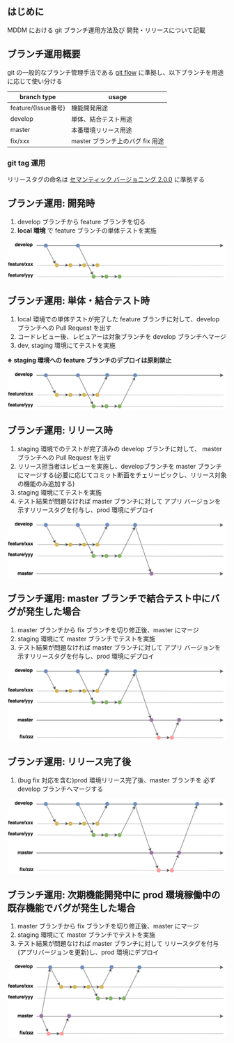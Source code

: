 ## はじめに

MDDM における git ブランチ運用方法及び 開発・リリースについて記載

## ブランチ運用概要

git の一般的なブランチ管理手法である [git flow](https://nvie.com/posts/a-successful-git-branching-model/) に準拠し、以下ブランチを用途に応じて使い分ける

| branch type                    | usage                            |
| ------------------------------ | -------------------------------- |
| feature/{Issue番号}            | 機能開発用途　                   |
| develop                        | 単体、結合テスト用途             |
| master                         | 本番環境リリース用途             |
| fix/xxx                        | master ブランチ上のバグ fix 用途 |

### git tag 運用
リリースタグの命名は [セマンティック バージョニング 2.0.0](https://semver.org/lang/ja/) に準拠する

## ブランチ運用: 開発時

1. develop ブランチから feature ブランチを切る
2. **local 環境** で feature ブランチの単体テストを実施

![develop](branch_develop.png "develop")

## ブランチ運用: 単体・結合テスト時

1. local 環境での単体テストが完了した feature ブランチに対して、develop ブランチへの Pull Request を出す
2. コードレビュー後、レビュアーは対象ブランチを develop ブランチへマージ
3. dev, staging 環境にてテストを実施

**※ staging 環境への feature ブランチのデプロイは原則禁止**

![test](branch_test.png "test")

## ブランチ運用: リリース時

1. staging 環境でのテストが完了済みの develop ブランチに対して、 master ブランチへの Pull Request を出す
2. リリース担当者はレビューを実施し、developブランチを master ブランチにマージする(必要に応じてコミット断面をチェリーピックし、リリース対象の機能のみ追加する)
3. staging 環境にてテストを実施 
4. テスト結果が問題なければ master ブランチに対して アプリ バージョンを示すリリースタグを付与し、prod 環境にデプロイ

![release](branch_release.png "release")

## ブランチ運用: master ブランチで結合テスト中にバグが発生した場合

1. master ブランチから fix ブランチを切り修正後、master にマージ
2. staging 環境にて master ブランチでテストを実施
3. テスト結果が問題なければ master ブランチに対して アプリ バージョンを示すリリースタグを付与し、prod 環境にデプロイ

![bugfix](branch_bugfix.png "bugfix")

## ブランチ運用: リリース完了後

1. (bug fix 対応を含む)prod 環境リリース完了後、master ブランチを 必ず develop ブランチへマージする

![afterrelease](branch_afterrelease.png "afterrelease")

## ブランチ運用: 次期機能開発中に prod 環境稼働中の既存機能でバグが発生した場合

1. master ブランチから fix ブランチを切り修正後、master にマージ
2. staging 環境にて master ブランチでテストを実施
3. テスト結果が問題なければ master ブランチに対して リリースタグを付与(アプリバージョンを更新)し、prod 環境にデプロイ

![bugfix](branch_bugfix2.png "bugfix")

